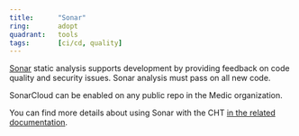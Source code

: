 ```yaml
---
title:      "Sonar"
ring:       adopt
quadrant:   tools
tags:       [ci/cd, quality]
---
```


[Sonar](https://www.sonarsource.com/) static analysis supports development by providing feedback on code quality and security issues. Sonar analysis must pass on all new code.

SonarCloud can be enabled on any public repo in the Medic organization.

You can find more details about using Sonar with the CHT
[in the related documentation](https://docs.communityhealthtoolkit.org/contribute/code/static-analysis/).

